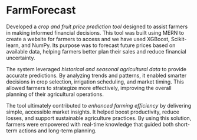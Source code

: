 # FarmForecast
Developed a *crop and fruit price prediction tool* designed to assist farmers in making informed financial decisions. This tool was built using MERN to create a website for farmers to access and we have used  XGBoost, Scikit-learn, and NumPy. Its purpose was to forecast future prices based on available data, helping farmers better plan their sales and reduce financial uncertainty.

The system leveraged *historical and seasonal agricultural data* to provide accurate predictions. By analyzing trends and patterns, it enabled smarter decisions in crop selection, irrigation scheduling, and market timing. This allowed farmers to strategize more effectively, improving the overall planning of their agricultural operations.

The tool ultimately contributed to *enhanced farming efficiency* by delivering simple, accessible market insights. It helped boost productivity, reduce losses, and support sustainable agriculture practices. By using this solution, farmers were empowered with real-time knowledge that guided both short-term actions and long-term planning.
